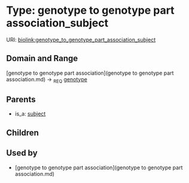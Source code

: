 
# Type: genotype to genotype part association_subject




URI: [biolink:genotype_to_genotype_part_association_subject](https://w3id.org/biolink/vocab/genotype_to_genotype_part_association_subject)


## Domain and Range

[genotype to genotype part association](genotype to genotype part association.md) ->  <sub>REQ</sub> [genotype](genotype.md)

## Parents

 *  is_a: [subject](subject.md)

## Children


## Used by

 * [genotype to genotype part association](genotype to genotype part association.md)
